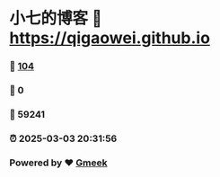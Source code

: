 # 小七的博客 :link: https://qigaowei.github.io 
### :page_facing_up: [104](https://qigaowei.github.io/tag.html) 
### :speech_balloon: 0 
### :hibiscus: 59241 
### :alarm_clock: 2025-03-03 20:31:56 
### Powered by :heart: [Gmeek](https://github.com/Meekdai/Gmeek)
